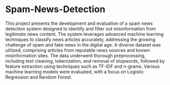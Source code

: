 # Spam-News-Detection
This project presents the development and evaluation of a spam news detection system designed to identify and filter out misinformation from legitimate news content. The system leverages advanced machine learning techniques to classify news articles accurately, addressing the growing challenge of spam and fake news in the digital age. A diverse dataset was utilized, comprising articles from reputable news sources and known misinformation sites. The data underwent thorough preprocessing, including text cleaning, tokenization, and removal of stopwords, followed by feature extraction using techniques such as TF-IDF and n-grams. Various machine learning models were evaluated, with a focus on Logistic Regression and Random Forest.
